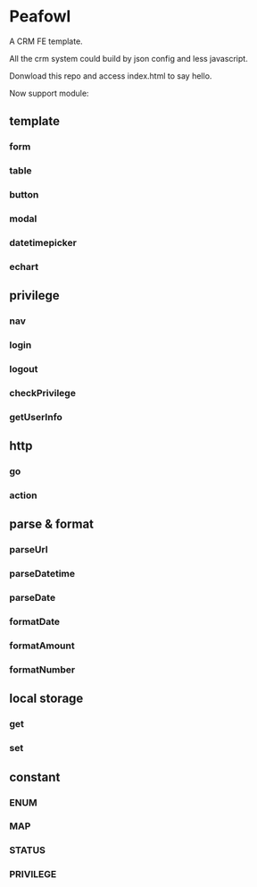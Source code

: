 # Peafowl

A CRM FE template.

All the crm system could build by json config and less javascript.

Donwload this repo and access index.html to say hello.

Now support module:

## template
### form
### table
### button
### modal
### datetimepicker
### echart

## privilege
### nav
### login
### logout
### checkPrivilege
### getUserInfo

## http
### go
### action

## parse & format
### parseUrl
### parseDatetime
### parseDate
### formatDate
### formatAmount
### formatNumber

## local storage
### get
### set

## constant
### ENUM
### MAP
### STATUS
### PRIVILEGE
